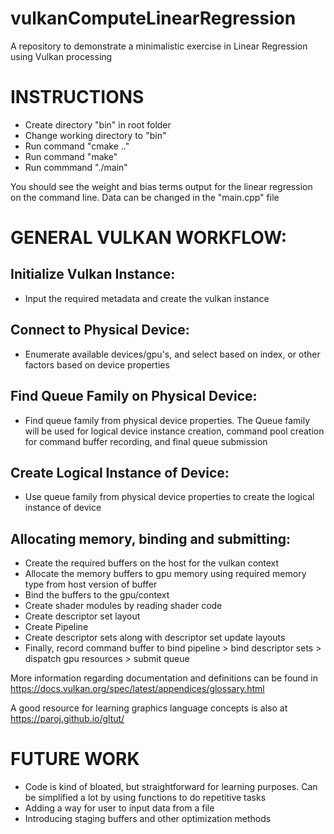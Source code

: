 # vulkanComputeLinearRegression
A repository to demonstrate a minimalistic exercise in Linear Regression using Vulkan processing

# INSTRUCTIONS

- Create directory "bin" in root folder
- Change working directory to "bin"
- Run command "cmake .."
- Run command "make"
- Run commmand "./main"

You should see the weight and bias terms output for the linear regression on the command line. Data can be changed in the "main.cpp" file

# GENERAL VULKAN WORKFLOW:

## Initialize Vulkan Instance:
- Input the required metadata and create the vulkan instance

## Connect to Physical Device:
- Enumerate available devices/gpu's, and select based on index, or other factors based on device properties

## Find Queue Family on Physical Device:
- Find queue family from physical device properties. The Queue family will be used for logical device instance creation, command pool creation for command buffer recording, and final queue submission

## Create Logical Instance of Device:
- Use queue family from physical device properties to create the logical instance of device

## Allocating memory, binding and submitting:
- Create the required buffers on the host for the vulkan context 
- Allocate the memory buffers to gpu memory using required memory type from host version of buffer  
- Bind the buffers to the gpu/context
- Create shader modules by reading shader code
- Create descriptor set layout
- Create Pipeline 
- Create descriptor sets along with descriptor set update layouts
- Finally, record command buffer to bind pipeline > bind descriptor sets > dispatch gpu resources > submit queue

More information regarding documentation and definitions can be found in https://docs.vulkan.org/spec/latest/appendices/glossary.html

A good resource for learning graphics language concepts is also at https://paroj.github.io/gltut/

# FUTURE WORK

- Code is kind of bloated, but straightforward for learning purposes. Can be simplified a lot by using functions to do repetitive tasks
- Adding a way for user to input data from a file
- Introducing staging buffers and other optimization methods

